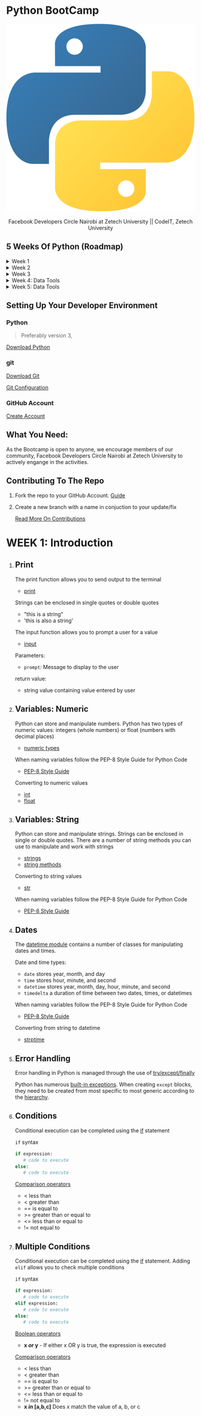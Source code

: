 # Python BootCamp

![python-logo](python.svg)

<div align='center'>
    Facebook Developers Circle Nairobi at Zetech University || CodeIT, Zetech University
</div>

## 5 Weeks Of Python (Roadmap)

<details>
<summary>Week 1</summary>

1. Print
2. Variables: Numeric
3. Variables: String
4. Dates
5. Error Handling
6. Conditions
7. Multiple Conditions

</details>

<details>
<summary>Week 2</summary>

1. Collections (list, arrays, ranges)
2. Loops
3. Functions
4. Functions with Parameters
5. Modules & Packages
6. JSON with Python
7. Decorators

</details>

<details>
<summary>Week 3</summary>

1. Formatting & Linting
2. Lambdas
3. Classes
4. Inheritance
5. Mixins
6. File System Management
7. Asynchronous Programming

</details>

<details>
<summary>Week 4: Data Tools</summary>

1. Jupyter Notebooks
2. Anaconda, Conda & Colabs
3. Introduction to Pandas
4. Pandas: dataframe contents
5. Pandas: dataframe querry
6. CSV files & Jupyter
7. Read/Write CSV Files with Pandas

</details>

<details>
<summary>Week 5: Data Tools</summary>

1. Removing & Splitting dataframe columns
2. Duplicate rows & Missing Values
3. Split Testing & Data Training with scikit learn
4. Train linear Regression Model with scikit learn
5. Model testing
6. Numpy & Pandas
7. Visualizing data with Matplotlib

</details>

## Setting Up Your Developer Environment

### Python

> Preferably version 3,

[Download Python](https://www.python.org/downloads/)

### git

[Download Git](https://git-scm.com/)

[Git Configuration](https://dev.to/chrisachinga/git-and-github-install-configure-51pa)

### GitHub Account

[Create Account](https://github.com)

## What You Need:

As the Bootcamp is open to anyone, we encourage members of our community, Facebook Developers Circle Nairobi at Zetech University to actively engange in the activities.

## Contributing To The Repo

1. Fork the repo to your GitHub Account. [Guide](https://docs.github.com/en/free-pro-team@latest/github/getting-started-with-github/fork-a-repo)
2. Create a new branch with a name in conjuction to your update/fix

   [Read More On Contributions](CONTRIBUTING.md)

# WEEK 1: Introduction

1. ## Print

   The print function allows you to send output to the terminal

   - [print](https://docs.python.org/3/library/functions.html#print)

   Strings can be enclosed in single quotes or double quotes

   - "this is a string"
   - 'this is also a string'

   The input function allows you to prompt a user for a value

   - [input](https://docs.python.org/3/library/functions.html#input)

   Parameters:

   - `prompt`: Message to display to the user

   return value:

   - string value containing value entered by user

2. ## Variables: Numeric

   Python can store and manipulate numbers. Python has two types of numeric values: integers (whole numbers) or float (numbers with decimal places)

   - [numeric types](https://docs.python.org/3/library/stdtypes.html#numeric-types-int-float-complex)

   When naming variables follow the PEP-8 Style Guide for Python Code

   - [PEP-8 Style Guide](https://www.python.org/dev/peps/pep-0008/#naming-conventions)

   Converting to numeric values

   - [int](https://docs.python.org/3/library/functions.html#int)
   - [float](https://docs.python.org/3/library/functions.html#float)

3. ## Variables: String

   Python can store and manipulate strings. Strings can be enclosed in single or double quotes. There are a number of string methods you can use to manipulate and work with strings

   - [strings](https://docs.python.org/3/tutorial/introduction.html#strings)
   - [string methods](https://docs.python.org/3/library/stdtypes.html#string-methods)

   Converting to string values

   - [str](https://docs.python.org/3/library/functions.html#func-str)

   When naming variables follow the PEP-8 Style Guide for Python Code

   - [PEP-8 Style Guide](https://www.python.org/dev/peps/pep-0008/#naming-conventions)

4. ## Dates

   The [datetime module](https://docs.python.org/3/library/datetime.html) contains a number of classes for manipulating dates and times.

   Date and time types:

   - `date` stores year, month, and day
   - `time` stores hour, minute, and second
   - `datetime` stores year, month, day, hour, minute, and second
   - `timedelta` a duration of time between two dates, times, or datetimes

   When naming variables follow the PEP-8 Style Guide for Python Code

   - [PEP-8 Style Guide](https://www.python.org/dev/peps/pep-0008/#naming-conventions)

   Converting from string to datetime

   - [strptime](https://docs.python.org/2/library/datetime.html#strftime-and-strptime-behavior)

5. ## Error Handling

   Error handling in Python is managed through the use of [try/except/finally](https://docs.python.org/3.7/reference/compound_stmts.html#except)

   Python has numerous [built-in exceptions](https://docs.python.org/3.7/library/exceptions.html). When creating `except` blocks, they need to be created from most specific to most generic according to the [hierarchy](https://docs.python.org/3.7/library/exceptions.html#exception-hierarchy).

6. ## Conditions

   Conditional execution can be completed using the [if](https://docs.python.org/3/reference/compound_stmts.html#the-if-statement) statement

   `if` syntax

   ```python
   if expression:
      # code to execute
   else:
      # code to execute
   ```

   [Comparison operators](https://docs.python.org/3/library/stdtypes.html#comparisons)

   - < less than
   - < greater than
   - == is equal to
   - \>= greater than or equal to
   - <= less than or equal to
   - != not equal to

7. ## Multiple Conditions

   Conditional execution can be completed using the [if](https://docs.python.org/3/reference/compound_stmts.html#the-if-statement) statement. Adding `elif` allows you to check multiple conditions

   `if` syntax

   ```python
   if expression:
      # code to execute
   elif expression:
      # code to execute
   else:
      # code to execute
   ```

   [Boolean operators](https://docs.python.org/3/library/stdtypes.html#boolean-operations-and-or-not)

   - **x _or_ y** - If either x OR y is true, the expression is executed

   [Comparison operators](https://docs.python.org/3/library/stdtypes.html#comparisons)

   - < less than
   - < greater than
   - == is equal to
   - \>= greater than or equal to
   - <= less than or equal to
   - != not equal to
   - **x _in_ [a,b,c]** Does x match the value of a, b, or c

